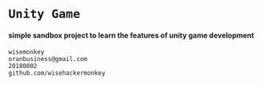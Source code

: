 # `Unity Game`
#### simple sandbox project to learn the features of unity game development
```
wisemonkey
oranbusiness@gmail.com
20180802
github.com/wisehackermonkey
```
